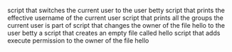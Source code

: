 script that switches the current user to the user betty
script that prints the effective username of the current user
script that prints all the groups the current user is part of
script that changes the owner of the file hello to the user betty
a script that creates an empty file called hello
script that adds execute permission to the owner of the file hello
